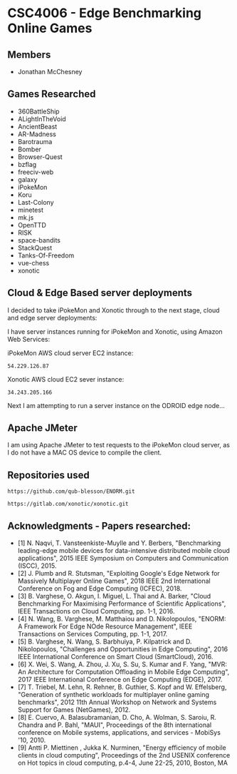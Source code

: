 # CSC4006 - Edge Benchmarking Online Games

## Members

* Jonathan McChesney

## Games Researched

* 360BattleShip
* ALightInTheVoid
* AncientBeast
* AR-Madness
* Barotrauma
* Bomber
* Browser-Quest
* bzflag
* freeciv-web
* galaxy
* iPokeMon
* Koru
* Last-Colony
* minetest
* mk.js
* OpenTTD
* RISK
* space-bandits
* StackQuest
* Tanks-Of-Freedom
* vue-chess
* xonotic

## Cloud & Edge Based server deployments

I decided to take iPokeMon and Xonotic through to the next stage, cloud and edge server deployments:

I have server instances running for iPokeMon and Xonotic, using Amazon Web Services:

iPokeMon AWS cloud server EC2 instance:
```
54.229.126.87
```

Xonotic AWS cloud EC2 sever instance:
```
34.243.205.166
```

Next I am attempting to run a server instance on the ODROID edge node...

## Apache JMeter

I am using Apache JMeter to test requests to the iPokeMon cloud server, as I do not have a MAC OS device to compile the client.

## Repositories used
```
https://github.com/qub-blesson/ENORM.git
```

```
https://gitlab.com/xonotic/xonotic.git
```

## Acknowledgments - Papers researched:

* [1]	N. Naqvi, T. Vansteenkiste-Muylle and Y. Berbers, "Benchmarking leading-edge mobile devices for data-intensive distributed mobile cloud applications", 2015 IEEE Symposium on Computers and Communication (ISCC), 2015.
* [2]	J. Plumb and R. Stutsman, "Exploiting Google's Edge Network for Massively Multiplayer Online Games", 2018 IEEE 2nd International Conference on Fog and Edge Computing (ICFEC), 2018.
* [3]	B. Varghese, O. Akgun, I. Miguel, L. Thai and A. Barker, "Cloud Benchmarking For Maximising Performance of Scientific Applications", IEEE Transactions on Cloud Computing, pp. 1-1, 2016.
* [4]	N. Wang, B. Varghese, M. Matthaiou and D. Nikolopoulos, "ENORM: A Framework For Edge NOde Resource Management", IEEE Transactions on Services Computing, pp. 1-1, 2017.
* [5]	B. Varghese, N. Wang, S. Barbhuiya, P. Kilpatrick and D. Nikolopoulos, "Challenges and Opportunities in Edge Computing", 2016 IEEE International Conference on Smart Cloud (SmartCloud), 2016.
* [6]	X. Wei, S. Wang, A. Zhou, J. Xu, S. Su, S. Kumar and F. Yang, "MVR: An Architecture for Computation Offloading in Mobile Edge Computing", 2017 IEEE International Conference on Edge Computing (EDGE), 2017.
* [7]	T. Triebel, M. Lehn, R. Rehner, B. Guthier, S. Kopf and W. Effelsberg, "Generation of synthetic workloads for multiplayer online gaming benchmarks", 2012 11th Annual Workshop on Network and Systems Support for Games (NetGames), 2012.
* [8]	E. Cuervo, A. Balasubramanian, D. Cho, A. Wolman, S. Saroiu, R. Chandra and P. Bahl, "MAUI", Proceedings of the 8th international conference on Mobile systems, applications, and services - MobiSys '10, 2010.
* [9]	Antti P. Miettinen , Jukka K. Nurminen, "Energy efficiency of mobile clients in cloud computing", Proceedings of the 2nd USENIX conference on Hot topics in cloud computing, p.4-4, June 22-25, 2010, Boston, MA


